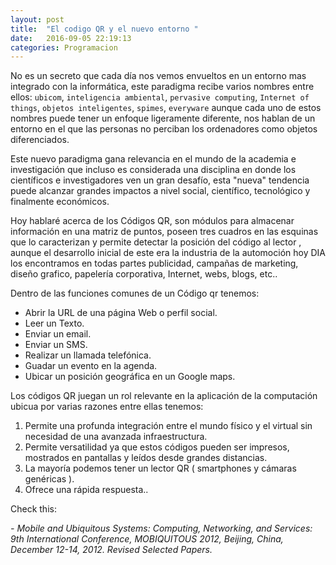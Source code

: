 ```yaml
---
layout: post
title:  "El codigo QR y el nuevo entorno "
date:   2016-09-05 22:19:13
categories: Programacion
---
```


No es un secreto que cada día nos vemos envueltos en un entorno mas integrado con la informática, este paradigma recibe varios nombres entre ellos: `ubicom`, `inteligencia ambiental`, `pervasive computing`, `Internet of things`, `objetos inteligentes`, `spimes`, `everyware` aunque cada uno de estos nombres puede tener un enfoque ligeramente diferente, nos hablan de un entorno en el que las personas no perciban los ordenadores como objetos diferenciados.

Este nuevo paradigma gana relevancia en el mundo de la academia e investigación que incluso es considerada una disciplina en donde los científicos e investigadores ven un gran desafío,  esta "nueva" tendencia puede alcanzar grandes impactos a nivel social, científico, tecnológico y finalmente económicos.

Hoy hablaré acerca de los Códigos QR, son módulos para almacenar información en una matriz de puntos, poseen tres cuadros en las esquinas que lo caracterizan y permite detectar la posición del código al lector , aunque el desarrollo inicial de este era la industria de la automoción hoy DIA los encontramos en todas partes publicidad, campañas de marketing, diseño grafico, papelería corporativa, Internet, webs, blogs, etc.. 

Dentro de las funciones comunes de un Código qr tenemos:

- Abrir la URL de una página Web o perfil social.
- Leer un Texto.
- Enviar un email.
- Enviar un SMS.
- Realizar un llamada telefónica.
- Guadar un evento en la agenda.
- Ubicar un posición geográfica en un Google maps.

Los códigos QR juegan un rol relevante en la aplicación de la computación ubicua por varias razones entre ellas tenemos:
  
1. Permite una profunda integración entre el mundo físico y el virtual sin necesidad de una avanzada infraestructura.
2. Permite versatilidad ya que estos códigos pueden ser impresos, mostrados en pantallas y leídos desde grandes distancias.
3. La mayoría podemos tener un lector QR ( smartphones y cámaras genéricas ).
4. Ofrece una rápida respuesta..


Check this:

*- Mobile and Ubiquitous Systems: Computing, Networking, and Services: 9th International Conference, MOBIQUITOUS 2012, Beijing, China, December 12-14, 2012. Revised Selected Papers.*
